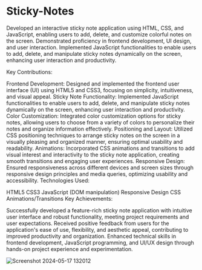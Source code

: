 # Sticky-Notes
Developed an interactive sticky note application using HTML, CSS, and JavaScript, enabling users to add, delete, and customize colorful notes on the screen. Demonstrated proficiency in frontend development, UI design, and user interaction. Implemented JavaScript functionalities to enable users to add, delete, and manipulate sticky notes dynamically on the screen, enhancing user interaction and productivity.

Key Contributions:

Frontend Development: Designed and implemented the frontend user interface (UI) using HTML5 and CSS3, focusing on simplicity, intuitiveness, and visual appeal.
Sticky Note Functionality: Implemented JavaScript functionalities to enable users to add, delete, and manipulate sticky notes dynamically on the screen, enhancing user interaction and productivity.
Color Customization: Integrated color customization options for sticky notes, allowing users to choose from a variety of colors to personalize their notes and organize information effectively.
Positioning and Layout: Utilized CSS positioning techniques to arrange sticky notes on the screen in a visually pleasing and organized manner, ensuring optimal usability and readability.
Animations: Incorporated CSS animations and transitions to add visual interest and interactivity to the sticky note application, creating smooth transitions and engaging user experiences.
Responsive Design: Ensured responsiveness across different devices and screen sizes through responsive design principles and media queries, optimizing usability and accessibility.
Technologies Used:

HTML5
CSS3
JavaScript (DOM manipulation)
Responsive Design
CSS Animations/Transitions
Key Achievements:

Successfully developed a feature-rich sticky note application with intuitive user interface and robust functionality, meeting project requirements and user expectations.
Received positive feedback from users for the application's ease of use, flexibility, and aesthetic appeal, contributing to improved productivity and organization.
Enhanced technical skills in frontend development, JavaScript programming, and UI/UX design through hands-on project experience and experimentation.


![Screenshot 2024-05-17 132012](https://github.com/kiranjotekaur/Sticky-Notes/assets/165585039/14d26d42-e67d-49d8-be84-af7c5946bdb5)

